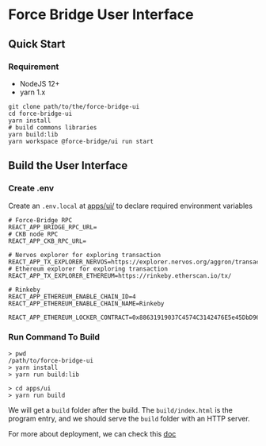 # Force Bridge User Interface

## Quick Start

### Requirement

- NodeJS 12+
- yarn 1.x

```
git clone path/to/the/force-bridge-ui
cd force-bridge-ui
yarn install
# build commons libraries
yarn build:lib
yarn workspace @force-bridge/ui run start
```

## Build the User Interface

### Create .env

Create an `.env.local` at [apps/ui/](apps/ui) to declare required environment variables

```
# Force-Bridge RPC
REACT_APP_BRIDGE_RPC_URL=
# CKB node RPC
REACT_APP_CKB_RPC_URL=

# Nervos explorer for exploring transaction
REACT_APP_TX_EXPLORER_NERVOS=https://explorer.nervos.org/aggron/transaction/
# Ethereum explorer for exploring transaction
REACT_APP_TX_EXPLORER_ETHEREUM=https://rinkeby.etherscan.io/tx/

# Rinkeby
REACT_APP_ETHEREUM_ENABLE_CHAIN_ID=4
REACT_APP_ETHEREUM_ENABLE_CHAIN_NAME=Rinkeby

REACT_APP_ETHEREUM_LOCKER_CONTRACT=0x88631919037C4574C3142476E5e45DbD96C1BE36

```

### Run Command To Build

```
> pwd
/path/to/force-bridge-ui
> yarn install
> yarn run build:lib

> cd apps/ui
> yarn run build
```

We will get a `build` folder after the build. The `build/index.html` is the program entry, and we should serve the `build` folder with an HTTP server.

For more about deployment, we can check
this [doc](https://create-react-app.dev/docs/deployment)
